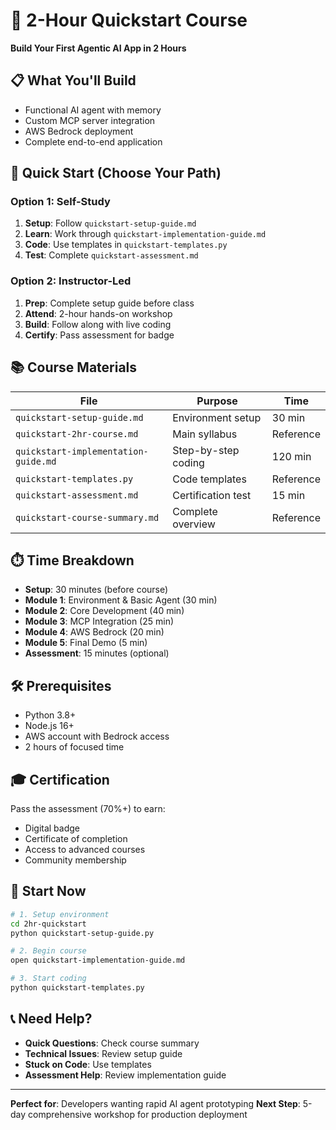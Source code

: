 # 🚀 2-Hour Quickstart Course

**Build Your First Agentic AI App in 2 Hours**

## 📋 What You'll Build
- Functional AI agent with memory
- Custom MCP server integration
- AWS Bedrock deployment
- Complete end-to-end application

## 🎯 Quick Start (Choose Your Path)

### Option 1: Self-Study
1. **Setup**: Follow `quickstart-setup-guide.md`
2. **Learn**: Work through `quickstart-implementation-guide.md`
3. **Code**: Use templates in `quickstart-templates.py`
4. **Test**: Complete `quickstart-assessment.md`

### Option 2: Instructor-Led
1. **Prep**: Complete setup guide before class
2. **Attend**: 2-hour hands-on workshop
3. **Build**: Follow along with live coding
4. **Certify**: Pass assessment for badge

## 📚 Course Materials

| File | Purpose | Time |
|------|---------|------|
| `quickstart-setup-guide.md` | Environment setup | 30 min |
| `quickstart-2hr-course.md` | Main syllabus | Reference |
| `quickstart-implementation-guide.md` | Step-by-step coding | 120 min |
| `quickstart-templates.py` | Code templates | Reference |
| `quickstart-assessment.md` | Certification test | 15 min |
| `quickstart-course-summary.md` | Complete overview | Reference |

## ⏱️ Time Breakdown
- **Setup**: 30 minutes (before course)
- **Module 1**: Environment & Basic Agent (30 min)
- **Module 2**: Core Development (40 min)
- **Module 3**: MCP Integration (25 min)
- **Module 4**: AWS Bedrock (20 min)
- **Module 5**: Final Demo (5 min)
- **Assessment**: 15 minutes (optional)

## 🛠️ Prerequisites
- Python 3.8+
- Node.js 16+
- AWS account with Bedrock access
- 2 hours of focused time

## 🎓 Certification
Pass the assessment (70%+) to earn:
- Digital badge
- Certificate of completion
- Access to advanced courses
- Community membership

## 🚀 Start Now
```bash
# 1. Setup environment
cd 2hr-quickstart
python quickstart-setup-guide.py

# 2. Begin course
open quickstart-implementation-guide.md

# 3. Start coding
python quickstart-templates.py
```

## 📞 Need Help?
- **Quick Questions**: Check course summary
- **Technical Issues**: Review setup guide
- **Stuck on Code**: Use templates
- **Assessment Help**: Review implementation guide

---
**Perfect for**: Developers wanting rapid AI agent prototyping
**Next Step**: 5-day comprehensive workshop for production deployment